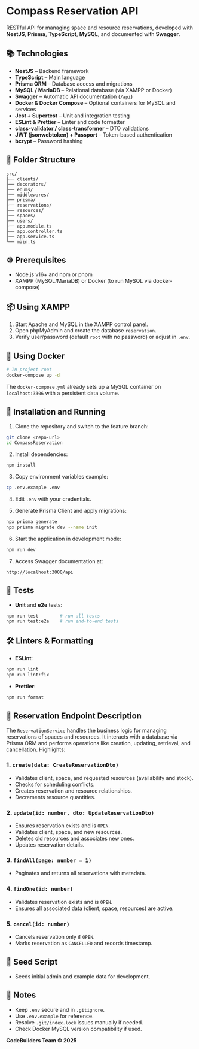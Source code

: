 # Compass Reservation API

RESTful API for managing space and resource reservations, developed with **NestJS**, **Prisma**, **TypeScript**, **MySQL**, and documented with **Swagger**.

## 📚 Technologies

- **NestJS** – Backend framework  
- **TypeScript** – Main language  
- **Prisma ORM** – Database access and migrations  
- **MySQL / MariaDB** – Relational database (via XAMPP or Docker)  
- **Swagger** – Automatic API documentation (`/api`)  
- **Docker & Docker Compose** – Optional containers for MySQL and services  
- **Jest + Supertest** – Unit and integration testing  
- **ESLint & Prettier** – Linter and code formatter  
- **class-validator / class-transformer** – DTO validations  
- **JWT (jsonwebtoken) + Passport** – Token-based authentication  
- **bcrypt** – Password hashing  

## 📁 Folder Structure

```
src/
├── clients/
├── decorators/
├── enums/
├── middlewares/
├── prisma/
├── reservations/
├── resources/
├── spaces/
├── users/
├── app.module.ts
├── app.controller.ts
├── app.service.ts
└── main.ts
```

## ⚙️ Prerequisites

- Node.js v16+ and npm or pnpm  
- XAMPP (MySQL/MariaDB) or Docker (to run MySQL via docker-compose)  

## 📦 Using XAMPP

1. Start Apache and MySQL in the XAMPP control panel.  
2. Open phpMyAdmin and create the database `reservation`.  
3. Verify user/password (default `root` with no password) or adjust in `.env`.  

## 🐳 Using Docker

```bash
# In project root
docker-compose up -d
```

The `docker-compose.yml` already sets up a MySQL container on `localhost:3306` with a persistent data volume.

## 🚀 Installation and Running

1. Clone the repository and switch to the feature branch:

```bash
git clone <repo-url>
cd CompassReservation
```

2. Install dependencies:

```bash
npm install
```

3. Copy environment variables example:

```bash
cp .env.example .env
```

4. Edit `.env` with your credentials.

5. Generate Prisma Client and apply migrations:

```bash
npx prisma generate
npx prisma migrate dev --name init
```

6. Start the application in development mode:

```bash
npm run dev
```

7. Access Swagger documentation at:

```
http://localhost:3000/api
```

## 🧪 Tests

- **Unit** and **e2e** tests:

```bash
npm run test        # run all tests
npm run test:e2e    # run end-to-end tests
```

## 🛠️ Linters & Formatting

- **ESLint**:

```bash
npm run lint
npm run lint:fix
```

- **Prettier**:

```bash
npm run format
```

## 📝 Reservation Endpoint Description

The `ReservationService` handles the business logic for managing reservations of spaces and resources. It interacts with a database via Prisma ORM and performs operations like creation, updating, retrieval, and cancellation. Highlights:

### 1. `create(data: CreateReservationDto)`
- Validates client, space, and requested resources (availability and stock).
- Checks for scheduling conflicts.
- Creates reservation and resource relationships.
- Decrements resource quantities.

### 2. `update(id: number, dto: UpdateReservationDto)`
- Ensures reservation exists and is `OPEN`.
- Validates client, space, and new resources.
- Deletes old resources and associates new ones.
- Updates reservation details.

### 3. `findAll(page: number = 1)`
- Paginates and returns all reservations with metadata.

### 4. `findOne(id: number)`
- Validates reservation exists and is `OPEN`.
- Ensures all associated data (client, space, resources) are active.

### 5. `cancel(id: number)`
- Cancels reservation only if `OPEN`.
- Marks reservation as `CANCELLED` and records timestamp.

## 🌱 Seed Script

- Seeds initial admin and example data for development.

## 📌 Notes

- Keep `.env` secure and in `.gitignore`.
- Use `.env.example` for reference.
- Resolve `.git/index.lock` issues manually if needed.
- Check Docker MySQL version compatibility if used.

**CodeBuilders Team © 2025**
